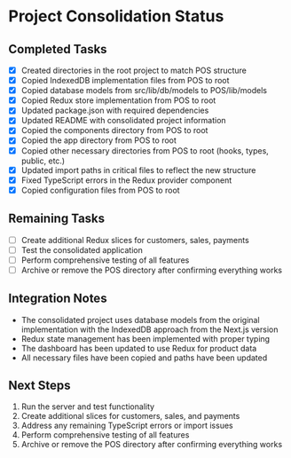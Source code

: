 # Project Consolidation Status

## Completed Tasks
- [x] Created directories in the root project to match POS structure
- [x] Copied IndexedDB implementation files from POS to root
- [x] Copied database models from src/lib/db/models to POS/lib/models
- [x] Copied Redux store implementation from POS to root
- [x] Updated package.json with required dependencies
- [x] Updated README with consolidated project information
- [x] Copied the components directory from POS to root
- [x] Copied the app directory from POS to root
- [x] Copied other necessary directories from POS to root (hooks, types, public, etc.)
- [x] Updated import paths in critical files to reflect the new structure
- [x] Fixed TypeScript errors in the Redux provider component
- [x] Copied configuration files from POS to root

## Remaining Tasks
- [ ] Create additional Redux slices for customers, sales, payments
- [ ] Test the consolidated application
- [ ] Perform comprehensive testing of all features
- [ ] Archive or remove the POS directory after confirming everything works

## Integration Notes
- The consolidated project uses database models from the original implementation with the IndexedDB approach from the Next.js version
- Redux state management has been implemented with proper typing
- The dashboard has been updated to use Redux for product data
- All necessary files have been copied and paths have been updated

## Next Steps
1. Run the server and test functionality
2. Create additional slices for customers, sales, and payments
3. Address any remaining TypeScript errors or import issues
4. Perform comprehensive testing of all features
5. Archive or remove the POS directory after confirming everything works 